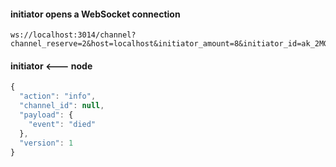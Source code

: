 
#### initiator opens a WebSocket connection
```
ws://localhost:3014/channel?channel_reserve=2&host=localhost&initiator_amount=8&initiator_id=ak_2MGLPW2CHTDXJhqFJezqSwYSNwbZokSKkG7wSbGtVmeyjGfHtm&lock_period=10&port=12340&protocol=legacy&push_amount=1&responder_amount=4&responder_id=ak_nQpnNuBPQwibGpSJmjAah6r3ktAB7pG9JHuaGWHgLKxaKqEvC&role=initiator&timeout_accept=500
```

#### initiator <--- node
```javascript
{
  "action": "info",
  "channel_id": null,
  "payload": {
    "event": "died"
  },
  "version": 1
}
```
